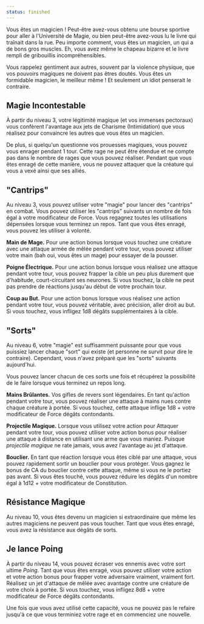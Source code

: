 ```yaml
---
status: finished
---
```

Vous êtes un magicien ! Peut-être avez-vous obtenu une bourse sportive pour aller à l'Université de Magie, ou bien peut-être avez-vous lu le livre qui traînait dans la rue. Peu importe comment, vous êtes un magicien, un qui a de bons gros muscles. Eh, vous avez même le chapeau bizarre et le livre rempli de gribouillis incompréhensibles.

Vous rappelez gentiment aux autres, souvent par la violence physique, que vos pouvoirs magiques ne doivent pas êtres doutés. Vous êtes un formidable magicien, le meilleur même ! Et seulement un idiot penserait le contraire.

## Magie Incontestable

À partir du niveau 3, votre légitimité magique (et vos immenses pectoraux) vous confèrent l'avantage aux jets de Charisme (Intimidation) que vous réalisez pour convaincre les autres que vous êtes un magicien.

De plus, si quelqu'un questionne vos prouesses magiques, vous pouvez vous enrager pendant 1 tour. Cette rage ne peut être étendue et ne compte pas dans le nombre de rages que vous pouvez réaliser. Pendant que vous êtes enragé de cette manière, vous ne pouvez attaquer que la créature qui vous a vexé ainsi que ses alliés.

## "Cantrips"
 
Au niveau 3, vous pouvez utiliser votre "magie" pour lancer des "cantrips" en combat. Vous pouvez utiliser les "cantrips" suivants un nombre de fois égal à votre modificateur de Force. Vous regagnez toutes les utilisations dépensées lorsque vous terminez un repos. Tant que vous êtes enragé, vous pouvez les utiliser à volonté.

**Main de Mage.** Pour une action bonus lorsque vous touchez une créature avec une attaque armée de mêlée pendant votre tour, vous pouvez utiliser votre main (bah oui, vous êtes un mage) pour essayer de la pousser.

**Poigne Électrique.** Pour une action bonus lorsque vous réalisez une attaque pendant votre tour, vous pouvez frapper la cible un peu plus durement que d'habitude, court-circuitant ses neurones. Si vous touchez, la cible ne peut pas prendre de réactions jusqu'au début de votre prochain tour.

**Coup au But.** Pour une action bonus lorsque vous réalisez une action pendant votre tour, vous pouvez véritable, avec précision, aller droit au but. Si vous touchez, vous infligez 1d8 dégâts supplémentaires à la cible.

## "Sorts"

Au niveau 6, votre "magie" est suffisamment puissante pour que vous puissiez lancer chaque "sort" qui existe (et personne ne survit pour dire le contraire). Cependant, vous n'avez préparé que les "sorts" suivants aujourd'hui.

Vous pouvez lancer chacun de ces sorts une fois et récupérez la possibilité de le faire lorsque vous terminez un repos long.

**Mains Brûlantes.** Vos gifles de revers sont légendaires. En tant qu'action pendant votre tour, vous pouvez réaliser une attaque à mains nues contre chaque créature à portée. Si vous touchez, cette attaque inflige 1d8 + votre modificateur de Force dégâts contondants.

**Projectile Magique.** Lorsque vous utilisez votre action pour Attaquer pendant votre tour, vous pouvez utiliser votre action bonus pour réaliser une attaque à distance en utilisant une arme que vous maniez. Puisque *projectile magique* ne rate jamais, vous avez l'avantage au jet d'attaque.

**Bouclier.** En tant que réaction lorsque vous êtes ciblé par une attaque, vous pouvez rapidement sortir un bouclier pour vous protéger. Vous gagnez le bonus de CA du bouclier contre cette attaque, même si vous ne le portiez pas avant. Si vous êtes touché, vous pouvez réduire les dégâts d'un nombre égal à 1d12 + votre modificateur de Constitution.

## Résistance Magique

Au niveau 10, vous êtes devenu un magicien si extraordinaire que même les autres magiciens ne peuvent pas vous toucher. Tant que vous êtes enragé, vous avez la résistance aux dégâts de sorts.

## Je lance Poing

À partir du niveau 14, vous pouvez écraser vos ennemis avec votre sort ultime _Poing_. Tant que vous êtes enragé, vous pouvez utiliser votre action et votre action bonus pour frapper votre adversaire vraiment, vraiment fort. Réalisez un jet d'attaque de mêlée avec avantage contre une créature de votre choix à portée. Si vous touchez, vous infligez 8d8 + votre modificateur de Force dégâts contondants.

Une fois que vous avez utilisé cette capacité, vous ne pouvez pas le refaire jusqu'à ce que vous terminiez votre rage et en commenciez une nouvelle.